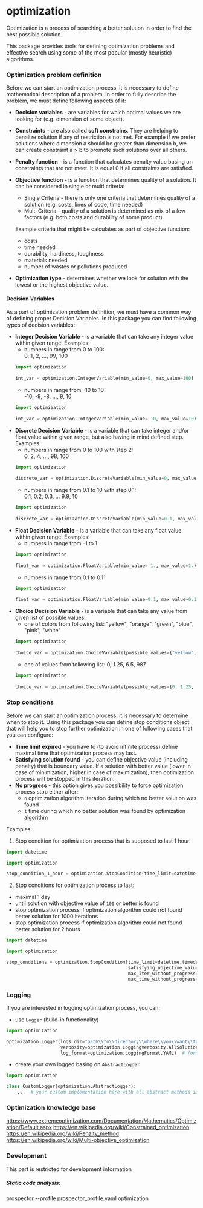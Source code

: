 # optimization
Optimization is a process of searching a better solution in order to find the best possible solution.

This package provides tools for defining optimization problems and effective search using some of the most popular 
(mostly heuristic) algorithms.


### Optimization problem definition
Before we can start an optimization process, it is necessary to define mathematical description of a problem.
In order to fully describe the problem, we must define following aspects of it:
- **Decision variables** - are variables for which optimal values we are looking for (e.g. dimension of some object).
- **Constraints** - are also called **soft constrains**. They are helping to penalize solution if any of restriction 
is not met. For example if we prefer solutions where dimension a should be greater than dimension b, we can create 
constraint a > b to promote such solutions over all others.
- **Penalty function** - is a function that calculates penalty value basing on constraints that are not meet. 
It is equal 0 if all constraints are satisfied.
- **Objective function** - is a function that determines quality of a solution. It can be considered in single or multi 
criteria:
    - Single Criteria - there is only one criteria that determines quality of a solution (e.g. costs, lines of code, 
    time needed)
    - Multi Criteria - quality of a solution is determined as mix of a few factors (e.g. both costs and durability 
    of some product) 
     
    Example criteria that might be calculates as part of objective function:
    - costs
    - time needed
    - durability, hardiness, toughness
    - materials needed
    - number of wastes or pollutions produced
- **Optimization type** - determines whether we look for solution with the lowest or the highest objective value.


#### Decision Variables
As a part of optimization problem definition, we must have a common way of defining proper Decision Variables. 
In this package you can find following types of decision variables:

- **Integer Decision Variable** - is a variable that can take any integer value within given range. Examples:
    - numbers in range from 0 to 100:  
    0, 1, 2, ..., 99, 100  
    ```python
    import optimization
        
    int_var = optimization.IntegerVariable(min_value=0, max_value=100)
    ```
    - numbers in range from -10 to 10:  
    -10, -9, -8, ..., 9, 10
    ```python
    import optimization
        
    int_var = optimization.IntegerVariable(min_value=-10, max_value=10)
    ```
- **Discrete Decision Variable** - is a variable that can take integer and/or float value within given range, 
but also having in mind defined step. Examples:
    - numbers in range from 0 to 100 with step 2:  
    0, 2, 4, ..., 98, 100
    ```python
    import optimization
        
    discrete_var = optimization.DiscreteVariable(min_value=0, max_value=100, step=2)
    ```
    - numbers in range from 0.1 to 10 with step 0.1:  
    0.1, 0.2, 0.3, ... 9.9, 10
    ```python
    import optimization
        
    discrete_var = optimization.DiscreteVariable(min_value=0.1, max_value=10, step=0.1)
    ```
- **Float Decision Variable** - is a variable that can take any float value within given range. Examples:
    - numbers in range from -1 to 1
    ```python
    import optimization
        
    float_var = optimization.FloatVariable(min_value=-1., max_value=1.)
    ```
    - numbers in range from 0.1 to 0.11
    ```python
    import optimization
        
    float_var = optimization.FloatVariable(min_value=0.1, max_value=0.11)
    ```
- **Choice Decision Variable** - is a variable that can take any value from given list of possible values.
    - one of colors from following list: "yellow", "orange", "green", "blue", "pink", "white"
    ```python
    import optimization
        
    choice_var = optimization.ChoiceVariable(possible_values={"yellow", "orange", "green", "blue", "pink", "white"})
    ```
    - one of values from following list: 0, 1.25, 6.5, 987
    ```python
    import optimization
        
    choice_var = optimization.ChoiceVariable(possible_values={0, 1.25, 6.5, 987})
    ```

### Stop conditions
Before we can start an optimization process, it is necessary to determine when to stop it.
Using this package you can define stop conditions object that will help you to stop further optimization in one of 
following cases that you can configure:
- **Time limit expired** - you have to (to avoid infinite process) define maximal time that optimization process may last.
- **Satisfying solution found** - you can define objective value (including penalty) that is boundary value. 
    If a solution with better value (lower in case of minimization, higher in case of maximization), 
    then optimization process will be stopped in this iteration.
- **No progress** - this option gives you possibility to force optimization process stop either after:
    - ```n``` optimization algorithm iteration during which no better solution was found
    - ```t``` time during which no better solution was found by optimization algorithm  

Examples:
1) Stop condition for optimization process that is supposed to last 1 hour:
```python
import datetime

import optimization

stop_condition_1_hour = optimization.StopCondition(time_limit=datetime.timedelta(hours=1))
```
2) Stop conditions for optimization process to last:
- maximal 1 day
- until solution with objective value of ```100``` or better is found
- stop optimization process if optimization algorithm could not found better solution for 1000 iterations
- stop optimization process if optimization algorithm could not found better solution for 2 hours
```python
import datetime

import optimization

stop_conditions = optimization.StopCondition(time_limit=datetime.timedelta(days=1),
                                             satisfying_objective_value=100,
                                             max_iter_without_progress=1000,
                                             max_time_without_progress=datetime.timedelta(hours=2))
```


### Logging
If you are interested in logging optimization process, you can:
- use ```Logger``` (build-in functionality) 
```python
import optimization

optimization.Logger(logs_dir="path\\to\\directory\\where\\you\\want\\to\\have\\logs",
                    verbosity=optimization.LoggingVerbosity.AllSolutions,  # level of logs verbosity you want
                    log_format=optimization.LoggingFormat.YAML)  # format in which logs to be created
```
- create your own logged basing on ```AbstractLogger```
```python
import optimization

class CustomLogger(optimization.AbstractLogger):
    ...  # your custom implementation here with all abstract methods implemented
```


### Optimization knowledge base
https://www.extremeoptimization.com/Documentation/Mathematics/Optimization/Default.aspx
https://en.wikipedia.org/wiki/Constrained_optimization
https://en.wikipedia.org/wiki/Penalty_method
https://en.wikipedia.org/wiki/Multi-objective_optimization


### Development
This part is restricted for development information

##### Static code analysis:
prospector --profile prospector_profile.yaml optimization